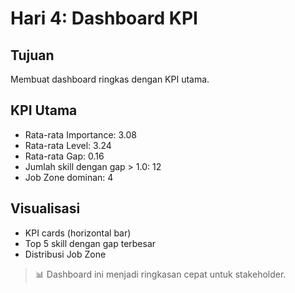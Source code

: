 # Hari 4: Dashboard KPI

## Tujuan
Membuat dashboard ringkas dengan KPI utama.

## KPI Utama
- Rata-rata Importance: 3.08
- Rata-rata Level: 3.24
- Rata-rata Gap: 0.16
- Jumlah skill dengan gap > 1.0: 12
- Job Zone dominan: 4

## Visualisasi
- KPI cards (horizontal bar)
- Top 5 skill dengan gap terbesar
- Distribusi Job Zone

> 📊 Dashboard ini menjadi ringkasan cepat untuk stakeholder.